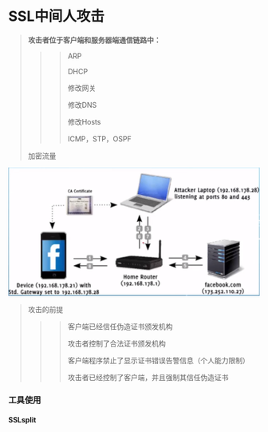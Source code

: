 # SSL中间人攻击

> **攻击者位于客户端和服务器端通信链路中：** 
>
> > > ARP
> > >
> > > DHCP
> > >
> > > 修改网关
> > >
> > > 修改DNS
> > >
> > > 修改Hosts
> > >
> > > ICMP，STP，OSPF
>
> 加密流量

![https2](img/https/https2.png)



> 攻击的前提
>
> > > 客户端已经信任伪造证书颁发机构
> > >
> > > 攻击者控制了合法证书颁发机构
> > >
> > > 客户端程序禁止了显示证书错误告警信息（个人能力限制）
> > >
> > > 攻击者已经控制了客户端，并且强制其信任伪造证书





### 工具使用

#### SSLsplit

